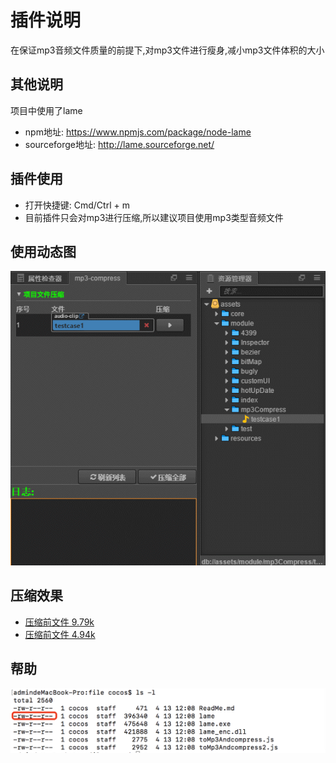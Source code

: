 # 插件说明
在保证mp3音频文件质量的前提下,对mp3文件进行瘦身,减小mp3文件体积的大小

## 其他说明
项目中使用了lame
- npm地址: https://www.npmjs.com/package/node-lame
- sourceforge地址: http://lame.sourceforge.net/

## 插件使用
- 打开快捷键: Cmd/Ctrl + m
- 目前插件只会对mp3进行压缩,所以建议项目使用mp3类型音频文件
## 使用动态图
![使用小视频](../../doc/mp3-Compress/插件使用.gif)
## 压缩效果
- [压缩前文件 9.79k](../../doc/mp3-Compress/testcase.mp3)
- [压缩前文件 4.94k](../../doc/mp3-Compress/testcase-compress.mp3)

## 帮助
![权限问题](../../doc/mp3-Compress/mac.png)


